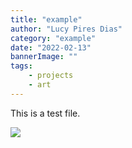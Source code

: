 ```yaml
---
title: "example"
author: "Lucy Pires Dias"
category: "example"
date: "2022-02-13"
bannerImage: ""
tags:
    - projects
    - art
---
```


This is a test file.

![](/mage-girl.jpg)